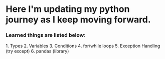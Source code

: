 # Here I'm updating my python journey as I keep moving forward.
<h3>Learned things are listed below:</h3>
1. Types
2. Variables
3. Conditions
4. for/while loops
5. Exception Handling (try except)
6. pandas (library)
